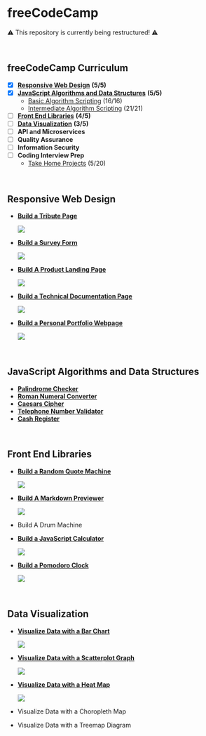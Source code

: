 # freeCodeCamp

:warning: This repository is currently being restructured! :warning:

&nbsp;

## freeCodeCamp Curriculum

- [x] [**Responsive Web Design**](https://github.com/b0mh0lt/freeCodeCamp#responsive-web-design) **(5/5)**
- [x] [**JavaScript Algorithms and Data Structures**](https://github.com/b0mh0lt/freeCodeCamp#javascript-algorithms-and-data-structures) **(5/5)**
  - [Basic Algorithm Scripting](https://github.com/b0mh0lt/freeCodeCamp/tree/master/js_algorithms_and_data_structures/basic_algorithm_scripting) (16/16)
  - [Intermediate Algorithm Scripting](https://github.com/b0mh0lt/freeCodeCamp/tree/master/js_algorithms_and_data_structures/intermediate_algorithm_scripting) (21/21)
- [ ] [**Front End Libraries**](https://github.com/b0mh0lt/freeCodeCamp#front-end-libraries) **(4/5)**
- [ ] [**Data Visualization**](https://github.com/b0mh0lt/freeCodeCamp#data-visualization) **(3/5)**
- [ ] **API and Microservices**
- [ ] **Quality Assurance**
- [ ] **Information Security**
- [ ] **Coding Interview Prep**
  - [Take Home Projects](https://github.com/b0mh0lt/freeCodeCamp/tree/master/coding_interview_prep/take_home_projects) (5/20)

&nbsp;

## Responsive Web Design

- [**Build a Tribute Page**](https://b0mh0lt.github.io/freeCodeCamp/legacy_front_end_development/tribute_page)

  [![](_assets/README/tribute_page.png)](https://b0mh0lt.github.io/freeCodeCamp/legacy_front_end_development/tribute_page)

- [**Build a Survey Form**](https://b0mh0lt.github.io/freeCodeCamp/responsive_web_design/survey_form)

  [![](_assets/README/survey_form.png)](https://b0mh0lt.github.io/freeCodeCamp/responsive_web_design/survey_form)

- [**Build A Product Landing Page**](https://b0mh0lt.github.io/freeCodeCamp/responsive_web_design/landing_page)

  [![](_assets/README/landing_page.png)](https://b0mh0lt.github.io/freeCodeCamp/responsive_web_design/landing_page)

- [**Build a Technical Documentation Page**](https://b0mh0lt.github.io/freeCodeCamp/responsive_web_design/documentation_page)

  [![](_assets/README/documentation_page.png)](https://b0mh0lt.github.io/freeCodeCamp/responsive_web_design/documentation_page)

- [**Build a Personal Portfolio Webpage**](https://b0mh0lt.github.io/freeCodeCamp/legacy_front_end_development/personal_portfolio)

  [![](_assets/README/personal_portfolio.png)](https://b0mh0lt.github.io/freeCodeCamp/legacy_front_end_development/personal_portfolio)

&nbsp;

## JavaScript Algorithms and Data Structures

- [**Palindrome Checker**](https://github.com/b0mh0lt/freeCodeCamp/tree/master/js_algorithms_and_data_structures/palindrome_checker.js)
- [**Roman Numeral Converter**](https://github.com/b0mh0lt/freeCodeCamp/tree/master/js_algorithms_and_data_structures/roman_numeral_converter.js)
- [**Caesars Cipher**](https://github.com/b0mh0lt/freeCodeCamp/tree/master/js_algorithms_and_data_structures/caesars_cipher.js)
- [**Telephone Number Validator**](https://github.com/b0mh0lt/freeCodeCamp/tree/master/js_algorithms_and_data_structures/telephone_number_validator.js)
- [**Cash Register**](https://github.com/b0mh0lt/freeCodeCamp/tree/master/js_algorithms_and_data_structures/cash_register.js)

&nbsp;

## Front End Libraries

- [**Build a Random Quote Machine**](https://b0mh0lt.github.io/freeCodeCamp/legacy_front_end_development/random_quote_machine)

  [![](_assets/README/random_quote_machine.png)](https://b0mh0lt.github.io/freeCodeCamp/legacy_front_end_development/random_quote_machine)

- [**Build A Markdown Previewer**](https://b0mh0lt.github.io/freeCodeCamp/front_end_libraries/markdown_previewer)

  [![](_assets/README/markdown_previewer.png)](https://b0mh0lt.github.io/freeCodeCamp/front_end_libraries/markdown_previewer)

- Build A Drum Machine

- [**Build a JavaScript Calculator**](https://b0mh0lt.github.io/freeCodeCamp/legacy_front_end_development/js_calculator)

  [![](_assets/README/js_calculator.png)](https://b0mh0lt.github.io/freeCodeCamp/legacy_front_end_development/js_calculator)

- [**Build a Pomodoro Clock**](https://b0mh0lt.github.io/freeCodeCamp/legacy_front_end_development/pomodoro_clock)

  [![](_assets/README/pomodoro_clock.png)](https://b0mh0lt.github.io/freeCodeCamp/legacy_front_end_development/pomodoro_clock)

&nbsp;

## Data Visualization

- [**Visualize Data with a Bar Chart**](https://b0mh0lt.github.io/freeCodeCamp/data_visualization/bar_chart)

  [![](_assets/README/bar_chart.png)](https://b0mh0lt.github.io/freeCodeCamp/data_visualization/bar_chart)

- [**Visualize Data with a Scatterplot Graph**](https://b0mh0lt.github.io/freeCodeCamp/data_visualization/scatter_plot)

  [![](_assets/README/scatter_plot.png)](https://b0mh0lt.github.io/freeCodeCamp/data_visualization/scatter_plot)

- [**Visualize Data with a Heat Map**](https://b0mh0lt.github.io/freeCodeCamp/data_visualization/heat_map)

  [![](_assets/README/heat_map.png)](https://b0mh0lt.github.io/freeCodeCamp/data_visualization/heat_map)

- Visualize Data with a Choropleth Map

- Visualize Data with a Treemap Diagram

